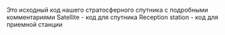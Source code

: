 Это исходный код нашего стратосферного спутника с подробными комментариями
Satellite - код для спутника
Reception station - код для приемной станции
